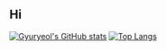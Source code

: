 ## Hi

[![Gyuryeol's GitHub stats](https://github-readme-stats.vercel.app/api?username=simgyuryeol&show_icons=true&theme=tokyonight)](https://github.com/simgyuryeol/github-readme-stats)
[![Top Langs](https://github-readme-stats.vercel.app/api/top-langs/?username=simgyuryeol&layout=compact)](https://github.com/anuraghazra/github-readme-stats)

<!--
**simgyuryeol/simgyuryeol** is a ✨ _special_ ✨ repository because its `README.md` (this file) appears on your GitHub profile.

Here are some ideas to get you started:

- 🔭 I’m currently working on ...
- 🌱 I’m currently learning ...
- 👯 I’m looking to collaborate on ...
- 🤔 I’m looking for help with ...
- 💬 Ask me about ...
- 📫 How to reach me: ...
- 😄 Pronouns: ...
- ⚡ Fun fact: ...
-->

